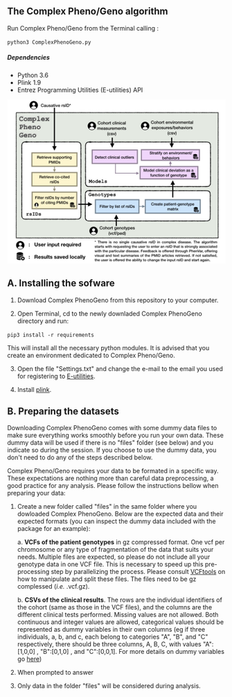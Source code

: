 

## The Complex Pheno/Geno algorithm

Run Complex Pheno/Geno from the Terminal calling :

`python3 ComplexPhenoGeno.py`

##### Dependencies
* Python 3.6
* Plink 1.9
* Entrez Programming Utilities (E-utilities) API

![Flow diagram](https://github.com/NCBI-Hackathons/Complex_Phenogeno/blob/master/Images/FlowDiagram.jpeg)

## A. Installing the sofware

1. Download Complex PhenoGeno from this repository to your computer.

2. Open Terminal, cd to the newly downladed Complex PhenoGeno directory and run:

`pip3 install -r requirements`

This will install all the necessary python modules. It is advised that you create an environment dedicated to Complex Pheno/Geno.

3. Open the file "Settings.txt" and change the e-mail to the email you used for registering to [E-utilities](https://www.ncbi.nlm.nih.gov/home/develop/api/).

4. Install [plink](https://www.cog-genomics.org/plink2).


## B. Preparing the datasets

Downloading Complex PhenoGeno comes with some dummy data files to make sure everything works smoothly before you run your own data. These dummy data will be used if there is no "files" folder (see below) and you indicate so during the session. If you choose to use the dummy data, you don't need to do any of the steps described below.

Complex Pheno/Geno requires your data to be formated in a specific way. These expectations are nothing more than careful data preprocessing, a good practice for any analysis. Please follow the instructions bellow when preparing your data: 

1. Create a new folder called "files" in the same folder where you dowloaded Complex PhenoGeno. Below are the expected data and their expected formats (you can inspect the dummy data included with the package for an example):

	a. **VCFs of the patient genotypes** in gz compressed format. One vcf per chromosome or any type of fragmentation of the data that suits your needs. Multiple files are expected, so please do not include all your genotype data in one VCF file. This is necessary to speed up this pre-processing step by parallelizing the process. Please consult [VCFtools](https://vcftools.github.io/examples.html) on how to manipulate and split these files. The files need to be gz complessed (*i.e.* <name>.vcf.gz).

	b. **CSVs of the clinical results**. The rows are the individual identifiers of the cohort (same as those in the VCF files), and the columns are the different clinical tests performed. Missing values are not allowed. Both continuous and integer values are allowed, categorical values should be represented as dummy variables in their own columns (eg if three individuals, a, b, and c, each belong to categories "A", "B", and "C" respectively, there should be three columns, A, B, C, with values "A":[1,0,0] , "B":[0,1,0] , and "C":[0,0,1]. For more details on dummy variables go [here](https://www.moresteam.com/whitepapers/download/dummy-variables.pdf))

2. When prompted to answer 

3. Only data in the folder "files" will be considered during analysis.

